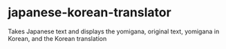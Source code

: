 # japanese-korean-translator
Takes Japanese text and displays the yomigana, original text, yomigana in Korean, and the Korean translation
